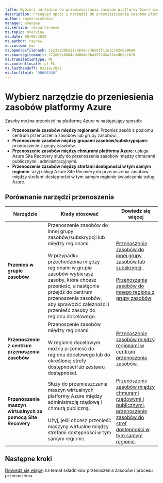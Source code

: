 ```yaml
---
title: Wybierz narzędzie do przemieszczania zasobów platformy Azure między regionami
description: Przegląd opcji i narzędzi do przemieszczania zasobów platformy Azure między regionami
author: rayne-wiselman
manager: evansma
ms.service: resource-move
ms.topic: overview
ms.date: 09/09/2020
ms.author: raynew
ms.custom: mvc
ms.openlocfilehash: 1b233028b52175842c73660ff116ac592d8296e0
ms.sourcegitcommit: 772eb9c6684dd4864e0ba507945a83e48b8c16f0
ms.translationtype: MT
ms.contentlocale: pl-PL
ms.lasthandoff: 03/19/2021
ms.locfileid: "90603360"
---
```

# <a name="choose-a-tool-for-moving-azure-resources"></a>Wybierz narzędzie do przeniesienia zasobów platformy Azure

Zasoby można przenieść na platformę Azure w następujący sposób:

- **Przenoszenie zasobów między regionami**: Przenieś zasób z poziomu centrum przenoszenia zasobów lub grupy zasobów. 
- **Przenoszenie zasobów między grupami zasobów/subskrypcjami**: przenoszenie z grupy zasobów. 
- **Przenoszenie zasobów między chmurami platformy Azure**: usługa Azure Site Recovery służy do przenoszenia zasobów między chmurami publicznymi i administracyjnymi.
- **Przenoszenie zasobów między strefami dostępności w tym samym regionie**: użyj usługi Azure Site Recovery do przenoszenia zasobów między strefami dostępności w tym samym regionie świadczenia usługi Azure.


## <a name="compare-move-tools"></a>Porównanie narzędzi przenoszenia

**Narzędzie** | **Kiedy stosować** | **Dowiedz się więcej**
--- | --- | ---
**Przenieś w grupie zasobów** | Przenoszenie zasobów do innej grupy zasobów/subskrypcji lub między regionami.<br/><br/> W przypadku przechodzenia między regionami w grupie zasobów wybierasz zasoby, które chcesz przenieść, a następnie przejdź do centrum przenoszenia zasobów, aby sprawdzić zależności i przenieść zasoby do regionu docelowego. | [Przenoszenie zasobów do innej grupy zasobów lub subskrypcji](../azure-resource-manager/management/move-resource-group-and-subscription.md).<br/><br/> [Przenoszenie zasobów do innego regionu z grupy zasobów](move-region-within-resource-group.md).
**Przenoszenie z centrum przenoszenia zasobów** | Przenoszenie zasobów między regionami. <br/><br/> W regionie docelowym można przenieść do regionu docelowego lub do określonej strefy dostępności lub zestawu dostępności. | [Przenoszenie zasobów między regionami w centrum przenoszenia zasobów]().
**Przenoszenie maszyn wirtualnych za pomocą Site Recovery** | Służy do przemieszczania maszyn wirtualnych platformy Azure między administracją rządową i chmurą publiczną.<br/><br/> Użyj, jeśli chcesz przenieść maszyny wirtualne między strefami dostępności w tym samym regionie. |[Przenoszenie zasobów między chmurami rządowymi i publicznymi](../site-recovery/region-move-cross-geos.md), [przenoszenie zasobów do stref dostępności w tym samym regionie](../site-recovery/azure-to-azure-how-to-enable-zone-to-zone-disaster-recovery.md).

## <a name="next-steps"></a>Następne kroki

[Dowiedz się więcej](about-move-process.md) na temat składników przenoszenia zasobów i procesu przenoszenia.
